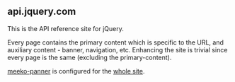 api.jquery.com
--------------

This is the API reference site for jQuery. 

Every page contains the primary content which is specific to the URL, and auxiliary content - banner, navigation, etc.
Enhancing the site is trivial since every page is the same (excluding the primary-content). 

[meeko-panner](../) is configured for the [whole site](http://api.jquery.com/).
